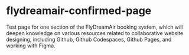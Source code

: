 # flydreamair-confirmed-page

Test page for one section of the FlyDreamAir booking system, which will deepen knowledge on various resources related to collaborative website designing, including Github, Github Codespaces, Github Pages, and working with Figma.
